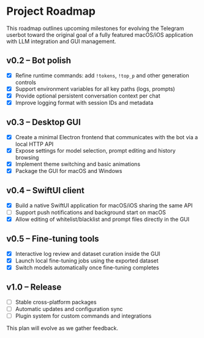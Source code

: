 # Project Roadmap

This roadmap outlines upcoming milestones for evolving the Telegram userbot toward the original goal of a fully featured macOS/iOS application with LLM integration and GUI management.

## v0.2 – Bot polish
- [x] Refine runtime commands: add `!tokens`, `!top_p` and other generation controls
- [x] Support environment variables for all key paths (logs, prompts)
- [x] Provide optional persistent conversation context per chat
- [x] Improve logging format with session IDs and metadata

## v0.3 – Desktop GUI
- [x] Create a minimal Electron frontend that communicates with the bot via a local HTTP API
- [x] Expose settings for model selection, prompt editing and history browsing
- [x] Implement theme switching and basic animations
- [x] Package the GUI for macOS and Windows

## v0.4 – SwiftUI client
- [x] Build a native SwiftUI application for macOS/iOS sharing the same API
- [ ] Support push notifications and background start on macOS
- [x] Allow editing of whitelist/blacklist and prompt files directly in the GUI

## v0.5 – Fine-tuning tools
- [x] Interactive log review and dataset curation inside the GUI
- [x] Launch local fine-tuning jobs using the exported dataset
- [x] Switch models automatically once fine-tuning completes

## v1.0 – Release
- [ ] Stable cross-platform packages
- [ ] Automatic updates and configuration sync
- [ ] Plugin system for custom commands and integrations

This plan will evolve as we gather feedback.
